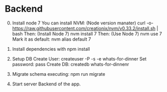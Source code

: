 # Backend
0) Install node 7
    You can install NVM: (Node version manater)
      curl -o- https://raw.githubusercontent.com/creationix/nvm/v0.33.2/install.sh | bash
    Then: (Install Node 7)
      nvm install 7
    Then: (Use Node 7)
        nvm use 7
    Mark it as default:
        nvm alias default 7

1) Install dependencies with npm install
2) Setup DB
  Create User:
    createuser -P -s -e whats-for-dinner
    Set password: pass
  Create DB:
    createdb whats-for-dinnenr
3) Migrate schema executing: npm run migrate
4) Start server
Backend of the app.
